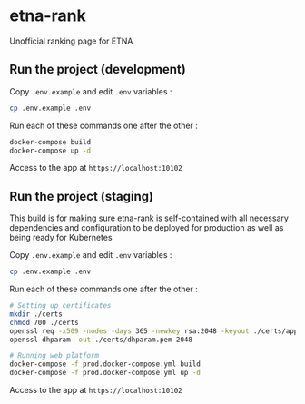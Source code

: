 # etna-rank

Unofficial ranking page for ETNA

## Run the project (development)

Copy `.env.example` and edit `.env` variables :

```bash
cp .env.example .env
```

Run each of these commands one after the other :

```bash
docker-compose build
docker-compose up -d
```

Access to the app at `https://localhost:10102`

## Run the project (staging)

This build is for making sure etna-rank is self-contained with all necessary dependencies and configuration to be deployed for production as well as being ready for Kubernetes

Copy `.env.example` and edit `.env` variables :

```bash
cp .env.example .env
```

Run each of these commands one after the other :

```bash
# Setting up certificates
mkdir ./certs
chmod 700 ./certs
openssl req -x509 -nodes -days 365 -newkey rsa:2048 -keyout ./certs/app.key -out ./certs/app.crt
openssl dhparam -out ./certs/dhparam.pem 2048

# Running web platform
docker-compose -f prod.docker-compose.yml build
docker-compose -f prod.docker-compose.yml up -d
```

Access to the app at `https://localhost:10102`
